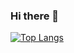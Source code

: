 ### Hi there 👋

[![Top Langs](https://github-readme-stats.vercel.app/api/top-langs/?username=Deukhwa)](https://github.com/anuraghazra/github-readme-stats)
